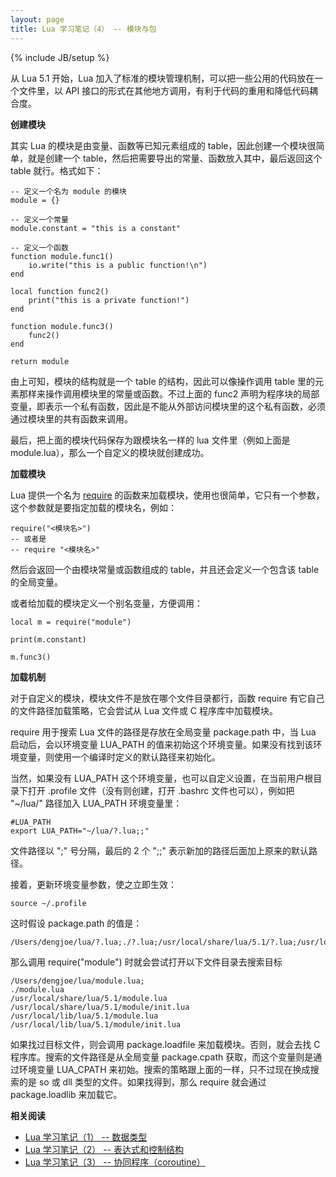 ```yaml
---
layout: page
title: Lua 学习笔记（4） -- 模块与包
---
```

{% include JB/setup %}

从 Lua 5.1 开始，Lua 加入了标准的模块管理机制，可以把一些公用的代码放在一个文件里，以 API
接口的形式在其他地方调用，有利于代码的重用和降低代码耦合度。

**创建模块**

其实 Lua 的模块是由变量、函数等已知元素组成的 table，因此创建一个模块很简单，就是创建一个
table，然后把需要导出的常量、函数放入其中，最后返回这个 table 就行。格式如下：

    
    
    -- 定义一个名为 module 的模块
    module = {}
    
    -- 定义一个常量
    module.constant = "this is a constant"
    
    -- 定义一个函数
    function module.func1()
        io.write("this is a public function!\n")
    end
    
    local function func2()
        print("this is a private function!")
    end
    
    function module.func3()
        func2()
    end
    
    return module
    

由上可知，模块的结构就是一个 table 的结构，因此可以像操作调用 table 里的元素那样来操作调用模块里的常量或函数。不过上面的 func2
声明为程序块的局部变量，即表示一个私有函数，因此是不能从外部访问模块里的这个私有函数，必须通过模块里的共有函数来调用。

最后，把上面的模块代码保存为跟模块名一样的 lua 文件里（例如上面是 module.lua），那么一个自定义的模块就创建成功。

**加载模块**

Lua 提供一个名为 [require](http://www.lua.org/manual/5.1/manual.html#pdf-require)
的函数来加载模块，使用也很简单，它只有一个参数，这个参数就是要指定加载的模块名，例如：

    
    
    require("<模块名>")
    -- 或者是
    -- require "<模块名>"
    

然后会返回一个由模块常量或函数组成的 table，并且还会定义一个包含该 table 的全局变量。

或者给加载的模块定义一个别名变量，方便调用：

    
    
    local m = require("module")
    
    print(m.constant)
    
    m.func3()
    

**加载机制**

对于自定义的模块，模块文件不是放在哪个文件目录都行，函数 require 有它自己的文件路径加载策略，它会尝试从 Lua 文件或 C 程序库中加载模块。

require 用于搜索 Lua 文件的路径是存放在全局变量 package.path 中，当 Lua 启动后，会以环境变量 LUA_PATH
的值来初始这个环境变量。如果没有找到该环境变量，则使用一个编译时定义的默认路径来初始化。

当然，如果没有 LUA_PATH 这个环境变量，也可以自定义设置，在当前用户根目录下打开 .profile 文件（没有则创建，打开 .bashrc
文件也可以），例如把 "~/lua/" 路径加入 LUA_PATH 环境变量里：

    
    
    #LUA_PATH
    export LUA_PATH="~/lua/?.lua;;"
    

文件路径以 ";" 号分隔，最后的 2 个 ";;" 表示新加的路径后面加上原来的默认路径。

接着，更新环境变量参数，使之立即生效：

    
    
    source ~/.profile
    

这时假设 package.path 的值是：

    
    
    /Users/dengjoe/lua/?.lua;./?.lua;/usr/local/share/lua/5.1/?.lua;/usr/local/share/lua/5.1/?/init.lua;/usr/local/lib/lua/5.1/?.lua;/usr/local/lib/lua/5.1/?/init.lua
    

那么调用 require("module") 时就会尝试打开以下文件目录去搜索目标

    
    
    /Users/dengjoe/lua/module.lua;
    ./module.lua
    /usr/local/share/lua/5.1/module.lua
    /usr/local/share/lua/5.1/module/init.lua
    /usr/local/lib/lua/5.1/module.lua
    /usr/local/lib/lua/5.1/module/init.lua
    

如果找过目标文件，则会调用 package.loadfile 来加载模块。否则，就会去找 C 程序库。搜索的文件路径是从全局变量 package.cpath
获取，而这个变量则是通过环境变量 LUA_CPATH 来初始。搜索的策略跟上面的一样，只不过现在换成搜索的是 so 或 dll 类型的文件。如果找得到，那么
require 就会通过 package.loadlib 来加载它。

**相关阅读**

  * [Lua 学习笔记（1） -- 数据类型](http://dhq.me/lua-learning-notes-data-type)
  * [Lua 学习笔记（2） -- 表达式和控制结构](http://dhq.me/lua-learning-notes-expression-and-control-structure)
  * [Lua 学习笔记（3） -- 协同程序（coroutine）](http://dhq.me/lua-learning-notes-coroutine)


